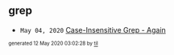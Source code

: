 ## grep

* <code>May 04, 2020</code> [Case-Insensitive Grep - Again](2020-05-04T11-44-37-case-insensitive-grep---again.md)

<sup><sub>generated 12 May 2020 03:02:28 by <a href='https://github.com/senorprogrammer/til'>til</a></sub></sup>
